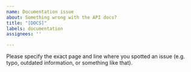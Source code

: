 ```yaml
---
name: Documentation issue
about: Something wrong with the API docs?
title: "[DOCS]"
labels: documentation
assignees: ''

---
```


Please specify the exact page and line where you spotted an issue (e.g. typo, outdated information, or something like that).
